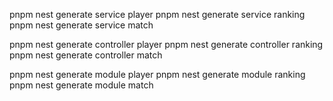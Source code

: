 pnpm nest generate service player
pnpm nest generate service ranking
pnpm nest generate service match

pnpm nest generate controller player
pnpm nest generate controller ranking
pnpm nest generate controller match


pnpm nest generate module player
pnpm nest generate module ranking
pnpm nest generate module match